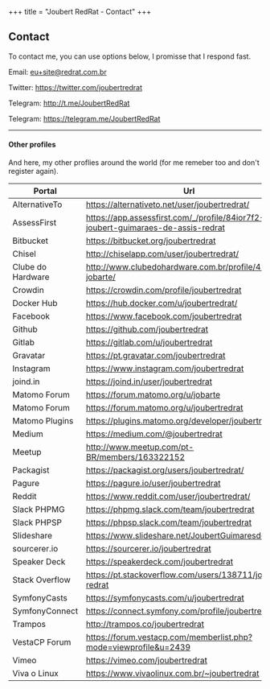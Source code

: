 +++
title = "Joubert RedRat - Contact"
+++

## Contact

To contact me, you can use options below, I promisse that I respond fast.

Email: eu+site@redrat.com.br

Twitter: https://twitter.com/joubertredrat

Telegram: http://t.me/JoubertRedRat

Telegram: https://telegram.me/JoubertRedRat

----

#### Other profiles

And here, my other proflies around the world (for me remeber too and don't register again).

Portal | Url
-----|-------
AlternativeTo | https://alternativeto.net/user/joubertredrat/
AssessFirst | https://app.assessfirst.com/_/profile/84ior7f2-joubert-guimaraes-de-assis-redrat
Bitbucket | https://bitbucket.org/joubertredrat
Chisel | http://chiselapp.com/user/joubertredrat/
Clube do Hardware | http://www.clubedohardware.com.br/profile/452458-jobarte/
Crowdin | https://crowdin.com/profile/joubertredrat
Docker Hub | https://hub.docker.com/u/joubertredrat/
Facebook | https://www.facebook.com/joubertredrat
Github | https://github.com/joubertredrat
Gitlab | https://gitlab.com/u/joubertredrat
Gravatar | https://pt.gravatar.com/joubertredrat
Instagram | https://www.instagram.com/joubertredrat
joind.in | https://joind.in/user/joubertredrat
Matomo Forum | https://forum.matomo.org/u/jobarte
Matomo Forum | https://forum.matomo.org/u/joubertredrat
Matomo Plugins | https://plugins.matomo.org/developer/joubertredrat
Medium | https://medium.com/@joubertredrat
Meetup | http://www.meetup.com/pt-BR/members/163322152
Packagist | https://packagist.org/users/joubertredrat/
Pagure | https://pagure.io/user/joubertredrat
Reddit | https://www.reddit.com/user/joubertredrat/
Slack PHPMG | https://phpmg.slack.com/team/joubertredrat
Slack PHPSP | https://phpsp.slack.com/team/joubertredrat
Slideshare | https://www.slideshare.net/JoubertGuimaresdeAss/
sourcerer.io | https://sourcerer.io/joubertredrat
Speaker Deck | https://speakerdeck.com/joubertredrat
Stack Overflow | https://pt.stackoverflow.com/users/138711/joubert-redrat
SymfonyCasts | https://symfonycasts.com/u/joubertredrat
SymfonyConnect | https://connect.symfony.com/profile/joubertredrat
Trampos | http://trampos.co/joubertredrat
VestaCP Forum | https://forum.vestacp.com/memberlist.php?mode=viewprofile&u=2439
Vimeo | https://vimeo.com/joubertredrat
Viva o Linux | https://www.vivaolinux.com.br/~joubertredrat
